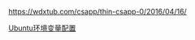 https://wdxtub.com/csapp/thin-csapp-0/2016/04/16/





[Ubuntu环境变量配置](https://blog.csdn.net/u011976443/article/details/86631653)





